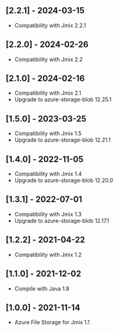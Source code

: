 ## [2.2.1] - 2024-03-15

- Compatibility with Jmix 2.2.1

## [2.2.0] - 2024-02-26

- Compatibility with Jmix 2.2

## [2.1.0] - 2024-02-16

- Compatibility with Jmix 2.1
- Upgrade to azure-storage-blob 12.25.1

## [1.5.0] - 2023-03-25

- Compatibility with Jmix 1.5
- Upgrade to azure-storage-blob 12.21.1

## [1.4.0] - 2022-11-05

- Compatibility with Jmix 1.4
- Upgrade to azure-storage-blob 12.20.0
 
## [1.3.1] - 2022-07-01

- Compatibility with Jmix 1.3
- Upgrade to azure-storage-blob 12.17.1

## [1.2.2] - 2021-04-22

- Compatibility with Jmix 1.2

## [1.1.0] - 2021-12-02

- Compile with Java 1.8

## [1.0.0] - 2021-11-14

- Azure File Storage for Jmix 1.1
